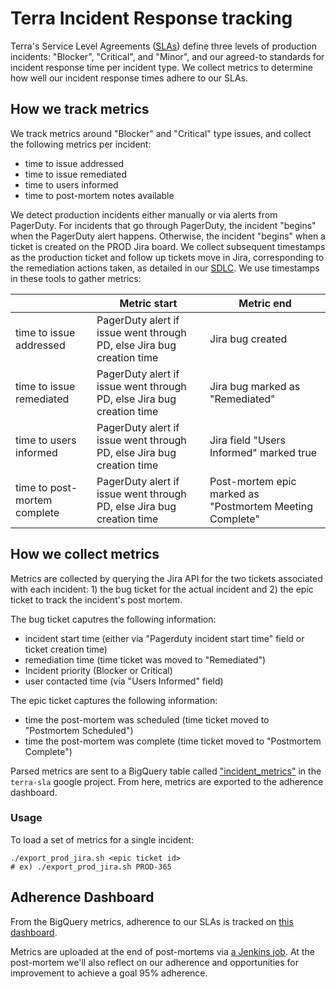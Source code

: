 # Terra Incident Response tracking

Terra's Service Level Agreements ([SLAs](https://docs.google.com/spreadsheets/d/1Qcfve-nHlS0Udq31nZlfwBDjguhsJ8sxm0Q7RqfZM8o/edit#gid=0)) define three levels of production incidents: "Blocker", "Critical", and "Minor", and our agreed-to standards for incident response time per incident type. We collect metrics to determine how well our incident response times adhere to our SLAs.

## How we track metrics

We track metrics around "Blocker" and "Critical" type issues, and collect the following metrics per incident:
- time to issue addressed
- time to issue remediated
- time to users informed
- time to post-mortem notes available 

We detect production incidents either manually or via alerts from PagerDuty.  For incidents that go through PagerDuty, the incident "begins" when the PagerDuty alert happens.  Otherwise, the incident "begins" when a ticket is created on the PROD Jira board.  We collect subsequent timestamps as the production ticket and follow up tickets move in Jira, corresponding to the remediation actions taken, as detailed in our [SDLC](https://docs.google.com/document/d/1rLUMry-VAWsewEz2mOLfdzH-7UKxuIn35VlzZH90CcI/edit#).  We use timestamps in these tools to gather metrics:

|   | Metric start | Metric end |
| --- | --- | --- |
| time to issue addressed | PagerDuty alert if issue went through PD, else Jira bug creation time | Jira bug created |
| time to issue remediated | PagerDuty alert if issue went through PD, else Jira bug creation time | Jira bug marked as "Remediated" |
| time to users informed | PagerDuty alert if issue went through PD, else Jira bug creation time | Jira field "Users Informed" marked true |
| time to post-mortem complete | PagerDuty alert if issue went through PD, else Jira bug creation time | Post-mortem epic marked as "Postmortem Meeting Complete" |

## How we collect metrics

Metrics are collected by querying the Jira API for the two tickets associated with each incident: 1) the bug ticket for the actual incident and 2) the epic ticket to track the incident's post mortem. 

The bug ticket caputres the following information:
- incident start time (either via "Pagerduty incident start time" field or ticket creation time)
- remediation time (time ticket was moved to "Remediated")
- Incident priority (Blocker or Critical)
- user contacted time (via "Users Informed" field)

The epic ticket captures the following information:
- time the post-mortem was scheduled (time ticket moved to "Postmortem Scheduled")
- time the post-mortem was complete (time ticket moved to "Postmortem Complete")

Parsed metrics are sent to a BigQuery table called ["incident_metrics"](https://console.cloud.google.com/bigquery?project=terra-sla&p=terra-sla&d=sla&t=incident_metrics&page=table) in the `terra-sla` google project.  From here, metrics are exported to the adherence dashboard. 

### Usage

To load a set of metrics for a single incident:
```
./export_prod_jira.sh <epic ticket id>
# ex) ./export_prod_jira.sh PROD-365
```

## Adherence Dashboard

From the BigQuery metrics, adherence to our SLAs is tracked on [this dashboard](https://datastudio.google.com/u/0/reporting/1jYdIsy7oqok8jC-d0OcCODdFqYwJR3HV/page/7GlNB). 

Metrics are uploaded at the end of post-mortems via [a Jenkins job](https://fc-jenkins.dsp-techops.broadinstitute.org/job/upload-terra-incident-metrics/).  At the post-mortem we'll also reflect on our adherence and opportunities for improvement to achieve a goal 95% adherence.

